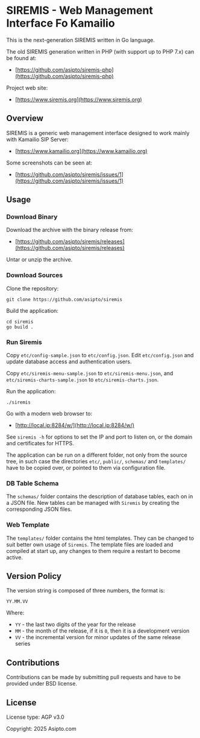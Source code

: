 # SIREMIS - Web Management Interface Fo Kamailio

This is the next-generation SIREMIS written in Go language.

The old SIREMIS generation written in PHP (with support up to PHP 7.x) can be found at:

* [https://github.com/asipto/siremis-php](https://github.com/asipto/siremis-php)

Project web site:

* [https://www.siremis.org](https://www.siremis.org)

## Overview

SIREMIS is a generic web management interface designed to work mainly with Kamailio SIP Server:

* [https://www.kamailio.org](https://www.kamailio.org)

Some screenshots can be seen at:

* [https://github.com/asipto/siremis/issues/1](https://github.com/asipto/siremis/issues/1)

## Usage

### Download Binary

Download the archive with the binary release from:

* [https://github.com/asipto/siremis/releases](https://github.com/asipto/siremis/releases)

Untar or unzip the archive.

### Download Sources

Clone the repository:

```
git clone https://github.com/asipto/siremis
```

Build the application:

```
cd siremis
go build .
```

### Run Siremis

Copy `etc/config-sample.json` to `etc/config.json`. Edit `etc/config.json` and
update database access and authentication users.

Copy `etc/siremis-menu-sample.json` to `etc/siremis-menu.json`, and
`etc/siremis-charts-sample.json` to `etc/siremis-charts.json`.

Run the application:

```
./siremis
```

Go with a modern web browser to:

* [http://local.ip:8284/w/](http://local.ip:8284/w/)

See `siremis -h` for options to set the IP and port to listen on, or the domain
and certificates for HTTPS.

The application can be run on a different folder, not only from the source tree,
in such case the directories `etc/`, `public/`, `schemas/` and `templates/` have
to be copied over, or pointed to them via configuration file.

### DB Table Schema

The `schemas/` folder contains the description of database tables, each on in a
JSON file. New tables can be managed with `Siremis` by creating the corresponding
JSON files.

### Web Template

The `templates/` folder contains the html templates. They can be changed to
suit better own usage of `Siremis`. The template files are loaded and compiled
at start up, any changes to them require a restart to become active.

## Version Policy

The version string is composed of three numbers, the format is:

```
YY.MM.VV
```

Where:

* `YY` - the last two digits of the year for the release
* `MM` - the month of the release, if it is `0`, then it is a development version
* `VV` - the incremental version for minor updates of the same release series

## Contributions

Contributions can be made by submitting pull requests and have to be provided
under BSD license.

## License

License type: AGP v3.0

Copyright: 2025 Asipto.com
